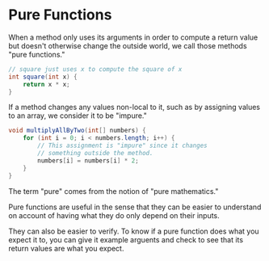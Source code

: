# Pure Functions

When a method only uses its arguments in order to compute a return value
but doesn't otherwise change the outside world, we call those methods
"pure functions."

```java
// square just uses x to compute the square of x
int square(int x) {
    return x * x;
}
```

If a method changes any values non-local to it, such as by assigning values to an array,
we consider it to be "impure."

```java
void multiplyAllByTwo(int[] numbers) {
    for (int i = 0; i < numbers.length; i++) {
        // This assignment is "impure" since it changes
        // something outside the method.
        numbers[i] = numbers[i] * 2;
    }
}
```

The term "pure" comes from the notion of "pure mathematics."

Pure functions are useful in the sense that they can be easier to understand on account of having what
they do only depend on their inputs.

They can also be easier to verify. To know if a pure function does
what you expect it to, you can give it example arguents and check to see that its return values are what
you expect.
